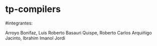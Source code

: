 # tp-compilers

#integrantes:

Arroyo Bonifaz, Luis Roberto
Basauri Quispe, Roberto Carlos
Arquiñigo Jacinto, Ibrahim Imanol Jordi
